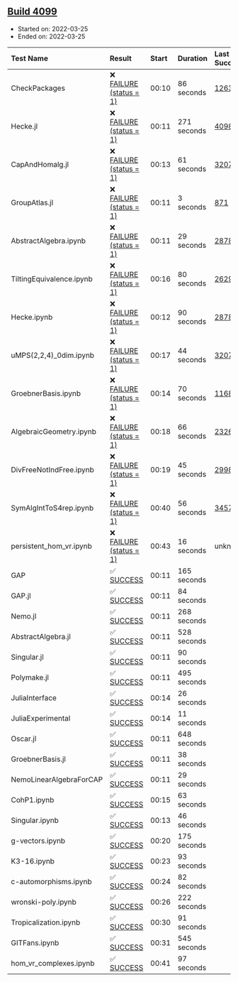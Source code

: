 ## [Build 4099](https://oscarci.mathematik.uni-kl.de/job/oscar-stable/4099/)

* Started on: 2022-03-25
* Ended on: 2022-03-25

| Test Name    | Result | Start | Duration | Last Success | First Failure |
|:-------------|:-------|:------|:---------|:-------------|:--------------|
| CheckPackages | ❌ [FAILURE (status = 1)](https://oscarci.mathematik.uni-kl.de/job/oscar-stable/4099/artifact/logs/build-4099/CheckPackages.log) | 00:10 | 86 seconds | [1263](https://oscarci.mathematik.uni-kl.de/job/oscar-stable/1263/) | [1264](https://oscarci.mathematik.uni-kl.de/job/oscar-stable/1264/) |
| Hecke.jl | ❌ [FAILURE (status = 1)](https://oscarci.mathematik.uni-kl.de/job/oscar-stable/4099/artifact/logs/build-4099/Hecke.jl.log) | 00:11 | 271 seconds | [4098](https://oscarci.mathematik.uni-kl.de/job/oscar-stable/4098/) | [4099](https://oscarci.mathematik.uni-kl.de/job/oscar-stable/4099/) |
| CapAndHomalg.jl | ❌ [FAILURE (status = 1)](https://oscarci.mathematik.uni-kl.de/job/oscar-stable/4099/artifact/logs/build-4099/CapAndHomalg.jl.log) | 00:13 | 61 seconds | [3207](https://oscarci.mathematik.uni-kl.de/job/oscar-stable/3207/) | [3208](https://oscarci.mathematik.uni-kl.de/job/oscar-stable/3208/) |
| GroupAtlas.jl | ❌ [FAILURE (status = 1)](https://oscarci.mathematik.uni-kl.de/job/oscar-stable/4099/artifact/logs/build-4099/GroupAtlas.jl.log) | 00:11 | 3 seconds | [871](https://oscarci.mathematik.uni-kl.de/job/oscar-stable/871/) | [872](https://oscarci.mathematik.uni-kl.de/job/oscar-stable/872/) |
| AbstractAlgebra.ipynb | ❌ [FAILURE (status = 1)](https://oscarci.mathematik.uni-kl.de/job/oscar-stable/4099/artifact/logs/build-4099/AbstractAlgebra.ipynb.log) | 00:11 | 29 seconds | [2878](https://oscarci.mathematik.uni-kl.de/job/oscar-stable/2878/) | [2879](https://oscarci.mathematik.uni-kl.de/job/oscar-stable/2879/) |
| TiltingEquivalence.ipynb | ❌ [FAILURE (status = 1)](https://oscarci.mathematik.uni-kl.de/job/oscar-stable/4099/artifact/logs/build-4099/TiltingEquivalence.ipynb.log) | 00:16 | 80 seconds | [2629](https://oscarci.mathematik.uni-kl.de/job/oscar-stable/2629/) | [2630](https://oscarci.mathematik.uni-kl.de/job/oscar-stable/2630/) |
| Hecke.ipynb | ❌ [FAILURE (status = 1)](https://oscarci.mathematik.uni-kl.de/job/oscar-stable/4099/artifact/logs/build-4099/Hecke.ipynb.log) | 00:12 | 90 seconds | [2878](https://oscarci.mathematik.uni-kl.de/job/oscar-stable/2878/) | [2879](https://oscarci.mathematik.uni-kl.de/job/oscar-stable/2879/) |
| uMPS(2,2,4)_0dim.ipynb | ❌ [FAILURE (status = 1)](https://oscarci.mathematik.uni-kl.de/job/oscar-stable/4099/artifact/logs/build-4099/uMPS-2-2-4-_0dim.ipynb.log) | 00:17 | 44 seconds | [3207](https://oscarci.mathematik.uni-kl.de/job/oscar-stable/3207/) | [3208](https://oscarci.mathematik.uni-kl.de/job/oscar-stable/3208/) |
| GroebnerBasis.ipynb | ❌ [FAILURE (status = 1)](https://oscarci.mathematik.uni-kl.de/job/oscar-stable/4099/artifact/logs/build-4099/GroebnerBasis.ipynb.log) | 00:14 | 70 seconds | [1168](https://oscarci.mathematik.uni-kl.de/job/oscar-stable/1168/) | [1169](https://oscarci.mathematik.uni-kl.de/job/oscar-stable/1169/) |
| AlgebraicGeometry.ipynb | ❌ [FAILURE (status = 1)](https://oscarci.mathematik.uni-kl.de/job/oscar-stable/4099/artifact/logs/build-4099/AlgebraicGeometry.ipynb.log) | 00:18 | 66 seconds | [2326](https://oscarci.mathematik.uni-kl.de/job/oscar-stable/2326/) | [2327](https://oscarci.mathematik.uni-kl.de/job/oscar-stable/2327/) |
| DivFreeNotIndFree.ipynb | ❌ [FAILURE (status = 1)](https://oscarci.mathematik.uni-kl.de/job/oscar-stable/4099/artifact/logs/build-4099/DivFreeNotIndFree.ipynb.log) | 00:19 | 45 seconds | [2998](https://oscarci.mathematik.uni-kl.de/job/oscar-stable/2998/) | [2999](https://oscarci.mathematik.uni-kl.de/job/oscar-stable/2999/) |
| SymAlgIntToS4rep.ipynb | ❌ [FAILURE (status = 1)](https://oscarci.mathematik.uni-kl.de/job/oscar-stable/4099/artifact/logs/build-4099/SymAlgIntToS4rep.ipynb.log) | 00:40 | 56 seconds | [3457](https://oscarci.mathematik.uni-kl.de/job/oscar-stable/3457/) | [3458](https://oscarci.mathematik.uni-kl.de/job/oscar-stable/3458/) |
| persistent_hom_vr.ipynb | ❌ [FAILURE (status = 1)](https://oscarci.mathematik.uni-kl.de/job/oscar-stable/4099/artifact/logs/build-4099/persistent_hom_vr.ipynb.log) | 00:43 | 16 seconds | unknown | unknown |
| GAP | ✅ [SUCCESS](https://oscarci.mathematik.uni-kl.de/job/oscar-stable/4099/artifact/logs/build-4099/GAP.log) | 00:11 | 165 seconds |  |  |
| GAP.jl | ✅ [SUCCESS](https://oscarci.mathematik.uni-kl.de/job/oscar-stable/4099/artifact/logs/build-4099/GAP.jl.log) | 00:11 | 84 seconds |  |  |
| Nemo.jl | ✅ [SUCCESS](https://oscarci.mathematik.uni-kl.de/job/oscar-stable/4099/artifact/logs/build-4099/Nemo.jl.log) | 00:11 | 268 seconds |  |  |
| AbstractAlgebra.jl | ✅ [SUCCESS](https://oscarci.mathematik.uni-kl.de/job/oscar-stable/4099/artifact/logs/build-4099/AbstractAlgebra.jl.log) | 00:11 | 528 seconds |  |  |
| Singular.jl | ✅ [SUCCESS](https://oscarci.mathematik.uni-kl.de/job/oscar-stable/4099/artifact/logs/build-4099/Singular.jl.log) | 00:11 | 90 seconds |  |  |
| Polymake.jl | ✅ [SUCCESS](https://oscarci.mathematik.uni-kl.de/job/oscar-stable/4099/artifact/logs/build-4099/Polymake.jl.log) | 00:11 | 495 seconds |  |  |
| JuliaInterface | ✅ [SUCCESS](https://oscarci.mathematik.uni-kl.de/job/oscar-stable/4099/artifact/logs/build-4099/JuliaInterface.log) | 00:14 | 26 seconds |  |  |
| JuliaExperimental | ✅ [SUCCESS](https://oscarci.mathematik.uni-kl.de/job/oscar-stable/4099/artifact/logs/build-4099/JuliaExperimental.log) | 00:14 | 11 seconds |  |  |
| Oscar.jl | ✅ [SUCCESS](https://oscarci.mathematik.uni-kl.de/job/oscar-stable/4099/artifact/logs/build-4099/Oscar.jl.log) | 00:11 | 648 seconds |  |  |
| GroebnerBasis.jl | ✅ [SUCCESS](https://oscarci.mathematik.uni-kl.de/job/oscar-stable/4099/artifact/logs/build-4099/GroebnerBasis.jl.log) | 00:11 | 38 seconds |  |  |
| NemoLinearAlgebraForCAP | ✅ [SUCCESS](https://oscarci.mathematik.uni-kl.de/job/oscar-stable/4099/artifact/logs/build-4099/NemoLinearAlgebraForCAP.log) | 00:11 | 29 seconds |  |  |
| CohP1.ipynb | ✅ [SUCCESS](https://oscarci.mathematik.uni-kl.de/job/oscar-stable/4099/artifact/logs/build-4099/CohP1.ipynb.log) | 00:15 | 63 seconds |  |  |
| Singular.ipynb | ✅ [SUCCESS](https://oscarci.mathematik.uni-kl.de/job/oscar-stable/4099/artifact/logs/build-4099/Singular.ipynb.log) | 00:13 | 46 seconds |  |  |
| g-vectors.ipynb | ✅ [SUCCESS](https://oscarci.mathematik.uni-kl.de/job/oscar-stable/4099/artifact/logs/build-4099/g-vectors.ipynb.log) | 00:20 | 175 seconds |  |  |
| K3-16.ipynb | ✅ [SUCCESS](https://oscarci.mathematik.uni-kl.de/job/oscar-stable/4099/artifact/logs/build-4099/K3-16.ipynb.log) | 00:23 | 93 seconds |  |  |
| c-automorphisms.ipynb | ✅ [SUCCESS](https://oscarci.mathematik.uni-kl.de/job/oscar-stable/4099/artifact/logs/build-4099/c-automorphisms.ipynb.log) | 00:24 | 82 seconds |  |  |
| wronski-poly.ipynb | ✅ [SUCCESS](https://oscarci.mathematik.uni-kl.de/job/oscar-stable/4099/artifact/logs/build-4099/wronski-poly.ipynb.log) | 00:26 | 222 seconds |  |  |
| Tropicalization.ipynb | ✅ [SUCCESS](https://oscarci.mathematik.uni-kl.de/job/oscar-stable/4099/artifact/logs/build-4099/Tropicalization.ipynb.log) | 00:30 | 91 seconds |  |  |
| GITFans.ipynb | ✅ [SUCCESS](https://oscarci.mathematik.uni-kl.de/job/oscar-stable/4099/artifact/logs/build-4099/GITFans.ipynb.log) | 00:31 | 545 seconds |  |  |
| hom_vr_complexes.ipynb | ✅ [SUCCESS](https://oscarci.mathematik.uni-kl.de/job/oscar-stable/4099/artifact/logs/build-4099/hom_vr_complexes.ipynb.log) | 00:41 | 97 seconds |  |  |
